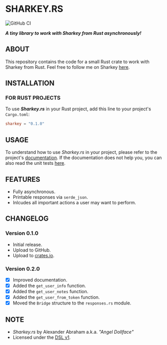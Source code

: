 # SHARKEY.RS

![GitHub CI](https://github.com/angeldollface/sharkey.rs/actions/workflows/rust.yml/badge.svg)

***A tiny library to work with Sharkey from Rust asynchronously!***

## ABOUT

This repository contains the code for a small Rust crate to work with Sharkey from Rust. Feel free to follow me on Sharkey [here](https://blahaj.zone/@angeldollface666).

## INSTALLATION

### FOR RUST PROJECTS

To use ***Sharkey.rs*** in your Rust project, add this line to your project's `Cargo.toml`:

```TOML
sharkey = "0.1.0"
```

## USAGE

To understand how to use *Sharkey.rs* in your project, please refer to the project's [documentation](https://docs.rs/sharkey/0.1.0). If the documentation does not help you, you can also read the unit tests [here](src/modules/tests.rs).

## FEATURES

- Fully asynchronous.
- Printable responses via `serde_json`.
- Inlcudes all important actions a user may want to perform.

## CHANGELOG

### Version 0.1.0

- Initial release.
- Upload to GitHub.
- Upload to [crates.io](https://crates.io/crates/sharkey).

### Version 0.2.0

- [x] Improved documentation.
- [x] Added the `get_user_info` function.
- [x] Added the `get_user_notes` function.
- [x] Added the `get_user_from_token` function.
- [x] Moved the `Bridge` structure to the `responses.rs` module.

## NOTE

- *Sharkey.rs* by Alexander Abraham a.k.a. *"Angel Dollface"*
- Licensed under the [DSL v1](https://github.com/angeldollface/doll-software-license).
